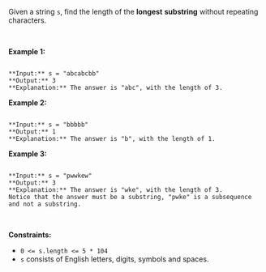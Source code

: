 Given a string `s`, find the length of the **longest** **substring** without repeating characters.


 


**Example 1:**



```

**Input:** s = "abcabcbb"
**Output:** 3
**Explanation:** The answer is "abc", with the length of 3.

```

**Example 2:**



```

**Input:** s = "bbbbb"
**Output:** 1
**Explanation:** The answer is "b", with the length of 1.

```

**Example 3:**



```

**Input:** s = "pwwkew"
**Output:** 3
**Explanation:** The answer is "wke", with the length of 3.
Notice that the answer must be a substring, "pwke" is a subsequence and not a substring.

```

 


**Constraints:**


* `0 <= s.length <= 5 * 104`
* `s` consists of English letters, digits, symbols and spaces.


